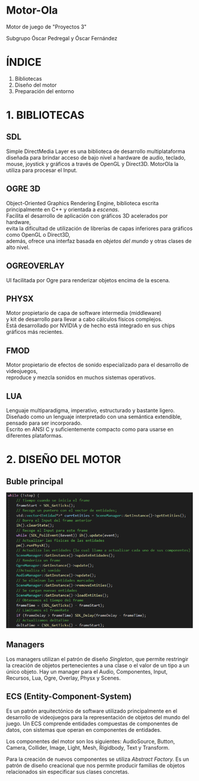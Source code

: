 # Motor-Ola
Motor de juego de "Proyectos 3"

Subgrupo Óscar Pedregal y Óscar Fernández

# ÍNDICE 
1. Bibliotecas
2. Diseño del motor
3. Preparación del entorno

# 1. BIBLIOTECAS  
## SDL
Simple DirectMedia Layer es una biblioteca de desarrollo multiplataforma diseñada para brindar acceso de bajo nivel a hardware de audio, teclado, mouse, joystick y gráficos a través de OpenGL y Direct3D. MotorOla la utiliza para procesar el Input.

## OGRE 3D
Object-Oriented Graphics Rendering Engine, biblioteca escrita principalmente en C++ y orientada a *escenas*.  
Facilita el desarrollo de aplicación con gráficos 3D acelerados por hardware,  
evita la dificultad de utilización de librerías de capas inferiores para gráficos como OpenGL o Direct3D,  
además, ofrece una interfaz basada en *objetos del mundo* y otras clases de alto nivel.  

## OGREOVERLAY
UI facilitada por Ogre para renderizar objetos encima de la escena.

## PHYSX
Motor propietario de capa de software intermedia (middleware)  
y kit de desarrollo para llevar a cabo cálculos físicos complejos.  
Está desarrollado por NVIDIA y de hecho está integrado en sus chips gráficos más recientes.  

## FMOD
Motor propietario de efectos de sonido especializado para el desarrollo de videojuegos,  
reproduce y mezcla sonidos en muchos sistemas operativos.  

## LUA
Lenguaje multiparadigma, imperativo, estructurado y bastante ligero.  
Diseñado como un lenguaje interpretado con una semántica extendible, pensado para ser incorporado.  
Escrito en ANSI C y suficientemente compacto como para usarse en diferentes plataformas.

# 2. DISEÑO DEL MOTOR

## Buble principal

<p align="center">
  <img src="https://github.com/OskarFreestyle/Motor-Ola-Recu/blob/main/ImagenesMarkdown/BuclePrincipal.png">
</p>

## Managers
Los managers utilizan el patrón de diseño *Singleton*, que permite restringir la creación de objetos pertenecientes a una clase o el valor de un tipo a un único objeto. Hay un manager para el Audio, Componentes, Input, Recursos, Lua, Ogre, Overlay, Physx y Scenes.

## ECS (Entity-Component-System)
Es un patrón arquitectónico de software utilizado principalmente en el desarrollo de videojuegos para la representación de objetos del mundo del juego. Un ECS comprende entidades compuestas de componentes de datos, con sistemas que operan en componentes de entidades.

Los componentes del motor son los siguientes: AudioSource, Button, Camera, Collider, Image, Light, Mesh, Rigidbody, Text y Transform.

Para la creación de nuevos componentes se utiliza *Abstract Factory.* Es un patrón de diseño creacional que nos permite producir familias de objetos relacionados sin especificar sus clases concretas.

